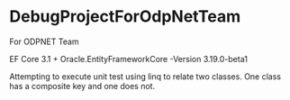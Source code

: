 # DebugProjectForOdpNetTeam
For ODPNET Team

EF Core 3.1 + Oracle.EntityFrameworkCore -Version 3.19.0-beta1

Attempting to execute unit test using linq to relate two classes. One class has a composite key and one does not.
